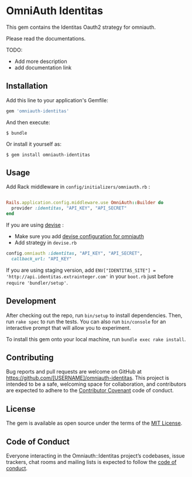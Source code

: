 # OmniAuth Identitas

This gem contains the Identitas Oauth2 strategy for omniauth. 

Please read the documentations.

TODO: 
- Add more description 
- add documentation link

## Installation

Add this line to your application's Gemfile:

```ruby
gem 'omniauth-identitas'
```

And then execute:

    $ bundle

Or install it yourself as:

    $ gem install omniauth-identitas

## Usage

Add Rack middleware in `config/initializers/omniauth.rb` :

```ruby

Rails.application.config.middleware.use OmniAuth::Builder do
  provider :identitas, "API_KEY", "API_SECRET"
end
```

If you are using [devise](https://github.com/plataformatec/devise) :

- Make sure you add [devise configuration for omniauth](https://github.com/plataformatec/devise/wiki/OmniAuth:-Overview)
- Add strategy in `devise.rb`

```ruby
config.omniauth :identitas, "API_KEY", "API_SECRET",
  callback_url: "API_KEY"
```

If you are using staging version, add `ENV["IDENTITAS_SITE"] = 'http://api.identitas.extrainteger.com'` in your `boot.rb` just before `require 'bundler/setup'`.

## Development

After checking out the repo, run `bin/setup` to install dependencies. Then, run `rake spec` to run the tests. You can also run `bin/console` for an interactive prompt that will allow you to experiment.

To install this gem onto your local machine, run `bundle exec rake install`.

## Contributing

Bug reports and pull requests are welcome on GitHub at https://github.com/[USERNAME]/omniauth-identitas. This project is intended to be a safe, welcoming space for collaboration, and contributors are expected to adhere to the [Contributor Covenant](http://contributor-covenant.org) code of conduct.

## License

The gem is available as open source under the terms of the [MIT License](http://opensource.org/licenses/MIT).

## Code of Conduct

Everyone interacting in the Omniauth::Identitas project’s codebases, issue trackers, chat rooms and mailing lists is expected to follow the [code of conduct](https://github.com/[USERNAME]/omniauth-identitas/blob/master/CODE_OF_CONDUCT.md).
